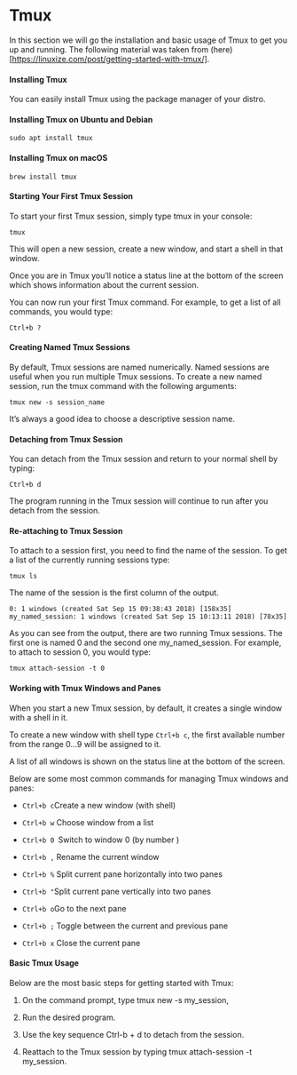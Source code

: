 # Tmux

In this section we will go the installation and basic usage of Tmux to get you up and running.
The following material was taken from (here)[https://linuxize.com/post/getting-started-with-tmux/].


 #### Installing Tmux

 You can easily install Tmux using the package manager of your distro.

 #### Installing Tmux on Ubuntu and Debian
 ```
 sudo apt install tmux
 ```


 #### Installing Tmux on macOS
 ```
 brew install tmux
 ```

 #### Starting Your First Tmux Session
 To start your first Tmux session, simply type tmux in your console:
 ```
 tmux
 ```
 This will open a new session, create a new window, and start a shell in that window.

 Once you are in Tmux you’ll notice a status line at the bottom of the screen which shows information about the current session.

 You can now run your first Tmux command. For example, to get a list of all commands, you would type:
 ```
 Ctrl+b ?
 ```
 #### Creating Named Tmux Sessions
 By default, Tmux sessions are named numerically. Named sessions are useful when you run multiple Tmux sessions. To create a new named session, run the tmux command with the following arguments:
 ```
 tmux new -s session_name
 ```
 It’s always a good idea to choose a descriptive session name.
 #### Detaching from Tmux Session
 You can detach from the Tmux session and return to your normal shell by typing:
 ```
 Ctrl+b d
 ```
 The program running in the Tmux session will continue to run after you detach from the session.

 #### Re-attaching to Tmux Session
 To attach to a session first, you need to find the name of the session. To get a list of the currently running sessions type:
 ```
 tmux ls
 ```
 The name of the session is the first column of the output.
 ```
 0: 1 windows (created Sat Sep 15 09:38:43 2018) [158x35]
 my_named_session: 1 windows (created Sat Sep 15 10:13:11 2018) [78x35]
 ```

 As you can see from the output, there are two running Tmux sessions. The first one is named 0 and the second one my_named_session.
 For example, to attach to session 0, you would type:
 ```
 tmux attach-session -t 0
 ```
 #### Working with Tmux Windows and Panes

 When you start a new Tmux session, by default, it creates a single window with a shell in it.

 To create a new window with shell type ```Ctrl+b c```, the first available number from the range 0...9 will be assigned to it.

 A list of all windows is shown on the status line at the bottom of the screen.

 Below are some most common commands for managing Tmux windows and panes:

 - ```Ctrl+b c```Create a new window (with shell)

 - ```Ctrl+b w``` Choose window from a list

 - ```Ctrl+b 0 ```Switch to window 0 (by number )

 - ```Ctrl+b ,``` Rename the current window

 - ```Ctrl+b %``` Split current pane horizontally into two panes

 - ```Ctrl+b "```Split current pane vertically into two panes

 - ```Ctrl+b o```Go to the next pane

 - ```Ctrl+b ;``` Toggle between the current and previous pane

 - ```Ctrl+b x``` Close the current pane

 #### Basic Tmux Usage

 Below are the most basic steps for getting started with Tmux:

 01. On the command prompt, type tmux new -s my_session,

 02.  Run the desired program.

 03. Use the key sequence Ctrl-b + d to detach from the session.

 04. Reattach to the Tmux session by typing tmux attach-session -t my_session.



